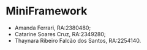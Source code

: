 # MiniFramework

- Amanda Ferrari, RA:2380480;
- Catarine Soares Cruz, RA:2349280;
- Thaynara Ribeiro Falcão dos Santos, RA:2254140.
